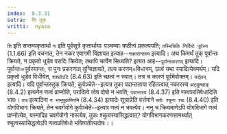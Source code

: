 ```yaml
---
index:  8.3.31
sutra:  शि तुक्
vritti:  nyasa
---
```


`शि` इति सप्तम्यकृतार्था `नः` इति पूर्वसूत्रे कृतार्थायाः पञ्चम्याः षष्ठीत्वं प्रकल्पयति; `तस्मिन्निति निर्दिष्टे पूर्वस्य` (1.1.66) इति वचनात्, तेन नकर एवागमी विज्ञायत इत्याह--`नकारान्तस्य` इत्यादि।
अथ किमर्थं तुक् पूर्वान्तः क्रियते, न प्रकृतो धुडेव परादिः क्रियेत; तथापि चर्त्वेन सिध्यति? इत्यत आह--`पूर्वान्तकरणम्` इत्यादि। पूर्वान्तः=पूर्वस्यान्तः, स पुनः प्रकरणात् तुग्विज्ञायते, तल्प करणम्=विधानम्, छत्वं यथा स्यादित्येवमर्थम्। यदि प्रकृतो धुडेव विधीयेत, `शश्छोऽटि` (8.4.63) इति च्छत्वं न स्यात्। तत्र च कारणं पूर्वमेवोक्तम्। `यद्येवम्` इत्यादि। यदि पूर्वान्तस्तुक् क्रियते, कुर्वञ्चेते--इत्यत्र तुका पदान्तताया रहितत्वात् नकारस्य `अट्कुष्वाङ्` (8.4.2) इत्यनेन णत्वं प्राप्नोति, परादित्वे त्वेष दोषो न भवति; `पदान्तस्य` (8.4.37) इति णत्वपरतिषेधादिति भावः। `तत्र` इत्यादिना `न भाभूपूकमिगमि` (8.4.34) इत्यादेः सूत्रान्नेति वर्त्तमाने `स्तोः श्चुना श्चः` (8.4.40) इति योगविभागः क्रियते, तेन चवर्गयोगे कुर्वञ्चेते--इत्यत्र णत्वं न भवत्येव। ननु च क्रियमाणेऽपि योगदिभागे णत्वं प्राप्नोत्येव, यस्मादिह चवर्गयोगो नास्त्येव, तुकः श्चुत्वस्यासिद्धत्वात्? योगविभागकरणसामर्थ्यात् श्चुत्वस्यासिद्धत्वेऽपि णत्वप्रतिषेधो भविष्यतीत्यदोषः।।

